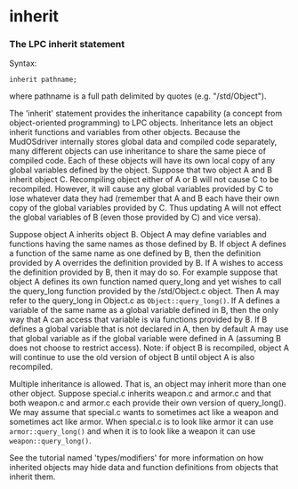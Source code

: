 # inherit

### The LPC inherit statement

Syntax:

    inherit pathname;

where pathname is a full path delimited by quotes (e.g. "/std/Object").

The 'inherit' statement provides the inheritance capability (a concept from
object-oriented programming) to LPC objects. Inheritance lets an object
inherit functions and variables from other objects. Because the MudOSdriver
internally stores global data and compiled code separately, many different
objects can use inheritance to share the same piece of compiled code. Each of
these objects will have its own local copy of any global variables defined
by the object. Suppose that two object A and B inherit object C. Recompiling
object either of A or B will not cause C to be recompiled. However, it will
cause any global variables provided by C to lose whatever data they had
(remember that A and B each have their own copy of the global variables
provided by C. Thus updating A will not effect the global variables of B
(even those provided by C) and vice versa).

Suppose object A inherits object B. Object A may define variables and functions
having the same names as those defined by B. If object A defines a function
of the same name as one defined by B, then the definition provided by A
overrides the definition provided by B. If A wishes to access the definition
provided by B, then it may do so. For example suppose that object A defines
its own function named query_long and yet wishes to call the query_long
function provided by the /std/Object.c object. Then A may refer to the
query_long in Object.c as `Object::query_long()`. If A defines a variable
of the same name as a global variable defined in B, then the only way that A
can access that variable is via functions provided by B. If B defines
a global variable that is not declared in A, then by default A may use that
global variable as if the global variable were defined in A (assuming B does
not choose to restrict access). Note: if object B is recompiled, object A
will continue to use the old version of object B until object A is also
recompiled.

Multiple inheritance is allowed. That is, an object may inherit more than
one other object. Suppose special.c inherits weapon.c and armor.c and that
both weapon.c and armor.c each provide their own version of query_long().
We may assume that special.c wants to sometimes act like a weapon and
sometimes act like armor. When special.c is to look like armor it
can use `armor::query_long()` and when it is to look like a weapon it
can use `weapon::query_long()`.

See the tutorial named 'types/modifiers' for more information on how
inherited objects may hide data and function definitions from objects that
inherit them.
